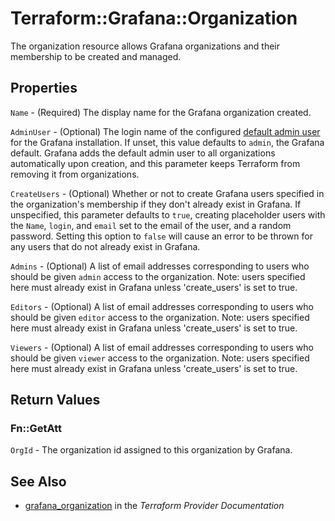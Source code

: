 # Terraform::Grafana::Organization

The organization resource allows Grafana organizations and their membership to
be created and managed.

## Properties

`Name` - (Required) The display name for the Grafana organization created.

`AdminUser` - (Optional) The login name of the configured
[default admin user](http://docs.grafana.org/installation/configuration/#admin-user)
for the Grafana installation. If unset, this value defaults to `admin`, the
Grafana default. Grafana adds the default admin user to all organizations
automatically upon creation, and this parameter keeps Terraform from removing
it from organizations.

`CreateUsers` - (Optional) Whether or not to create Grafana users specified
in the organization's membership if they don't already exist in Grafana. If
unspecified, this parameter defaults to `true`, creating placeholder users
with the `Name`, `login`, and `email` set to the email of the user, and a
random password. Setting this option to `false` will cause an error to be
thrown for any users that do not already exist in Grafana.

`Admins` - (Optional) A list of email addresses corresponding to users who
should be given `admin` access to the organization. Note: users specified
here must already exist in Grafana unless 'create_users' is set to true.

`Editors` - (Optional) A list of email addresses corresponding to users who
should be given `editor` access to the organization. Note: users specified
here must already exist in Grafana unless 'create_users' is set to true.

`Viewers` - (Optional) A list of email addresses corresponding to users who
should be given `viewer` access to the organization. Note: users specified
here must already exist in Grafana unless 'create_users' is set to true.


## Return Values

### Fn::GetAtt

`OrgId` - The organization id assigned to this organization by Grafana.

## See Also

* [grafana_organization](https://www.terraform.io/docs/providers/grafana/r/organization.html) in the _Terraform Provider Documentation_